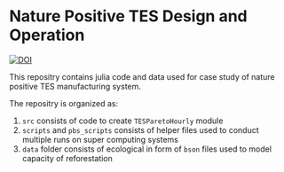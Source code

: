 # Nature Positive TES Design and Operation
[![DOI](https://zenodo.org/badge/397007695.svg)](https://zenodo.org/badge/latestdoi/397007695)

This repositry contains julia code and data used for case study of nature
positive TES manufacturing system.

The repositry is organized as:
1. `src` consists of code to create `TESParetoHourly` module
2. `scripts` and `pbs_scripts` consists of helper files used to conduct multiple
   runs on super computing systems
3. `data` folder consists of ecological in form of `bson` files used to model
   capacity of reforestation
